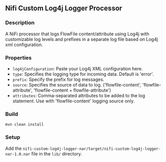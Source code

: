 ## Nifi Custom Log4j Logger Processor

### Description

A NiFi processor that logs FlowFile content/attribute using Log4j with customizable log levels and prefixes in a separate log file based on Log4j xml configuration.

### Properties

- `log4jConfiguration`: Paste your Log4j XML configuration here.
- `type`: Specifies the logging type for incoming data. Default is 'error'.
- `prefix`: Specify the prefix for log messages.
- `source`: Specifies the source of data to log. ('flowfile-content', 'flowfile-attribute', 'flowfile-content + flowfile-attribute')
- `attributes`: Comma-separated attributes to be added to the log statement. Use with 'flowfile-content' logging source only.

### Build

`mvn clean install`

### Setup

Add the `nifi-custom-log4j-logger-nar/target/nifi-custom-log4j-logger-nar-1.0.nar` file in the `lib/` directory.


